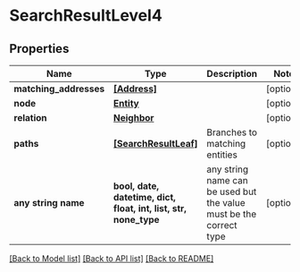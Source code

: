 # SearchResultLevel4


## Properties
Name | Type | Description | Notes
------------ | ------------- | ------------- | -------------
**matching_addresses** | [**[Address]**](Address.md) |  | [optional] 
**node** | [**Entity**](Entity.md) |  | [optional] 
**relation** | [**Neighbor**](Neighbor.md) |  | [optional] 
**paths** | [**[SearchResultLeaf]**](SearchResultLeaf.md) | Branches to matching entities | [optional] 
**any string name** | **bool, date, datetime, dict, float, int, list, str, none_type** | any string name can be used but the value must be the correct type | [optional]

[[Back to Model list]](../README.md#documentation-for-models) [[Back to API list]](../README.md#documentation-for-api-endpoints) [[Back to README]](../README.md)


